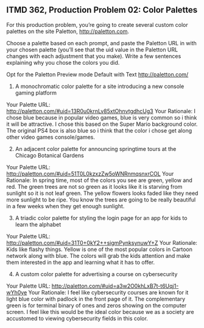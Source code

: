 ## ITMD 362, Production Problem 02: Color Palettes

For this production problem, you’re going to create several custom color palettes on the site
Paletton, http://paletton.com.

Choose a palette based on each prompt, and paste the Paletton URL in with your chosen palette
(you’ll see that the uid value in the Paletton URL changes with each adjustment that you make).
Write a few sentences explaining why you chose the colors you did.

Opt for the Paletton Preview mode Default with Text http://paletton.com/

1. A monochromatic color palette for a site introducing a new console gaming platform

Your Palette URL: http://paletton.com/#uid=13R0u0krnLv85xtOhnvtgdhcUg3
Your Rationale: I chose blue because in popular video games, blue is very common so i think it will be attractive. I chose this based on the Super Mario background color. The original PS4 box is also blue so i think that the color i chose get along other video games console/games.

2. An adjacent color palette for announcing springtime tours at the Chicago Botanical Gardens

Your Palette URL: http://paletton.com/#uid=51T0L0kzxzZw5oWNRnmqsnxrCOL
Your Rationale: In spring time, most of the colors you see are green, yellow and red. The green trees are not so green as it looks like it is starving from sunlight so it is not leaf green. The yellow flowers looks faded like they need more sunlight to be ripe. You know the trees are going to be really beautiful in a few weeks when they get enough sunlight.

3. A triadic color palette for styling the login page for an app for kids to learn the alphabet

Your Palette URL: http://paletton.com/#uid=31T0+0kY2++sigmPynksynuwY+Z
Your Rationale: Kids like flashy things. Yellow is one of the most popular colors in Cartoon network along with blue. The colors will grab the kids attention and make them interested in the app and learning what it has to offer.

4. A custom color palette for advertising a course on cybersecurity

Your Palette URL: http://paletton.com/#uid=a3w2O0khLxB7t-t6Uqj1-wYh0ye
Your Rationale: I feel like cybersecurity courses are known for it light blue color with padlock in the front page of it. The complementary green is for terminal binary of ones and zeros showing on the computer screen. I feel like this would be the ideal color because we as a society are accustomed to viewing cybersecurity fields in this color.
